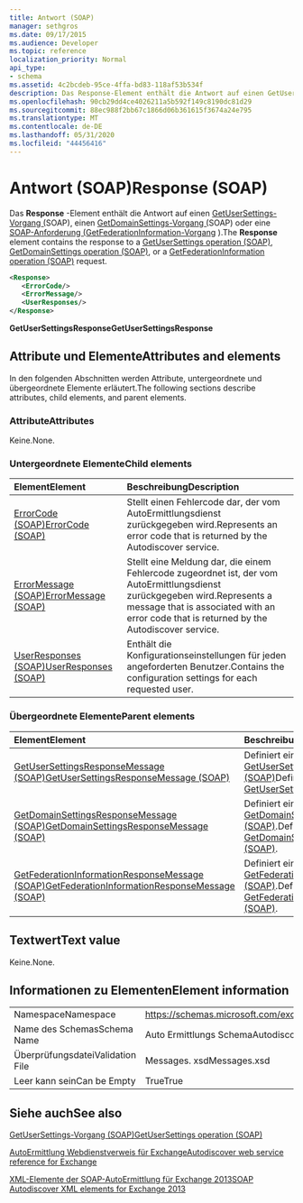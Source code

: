 ```yaml
---
title: Antwort (SOAP)
manager: sethgros
ms.date: 09/17/2015
ms.audience: Developer
ms.topic: reference
localization_priority: Normal
api_type:
- schema
ms.assetid: 4c2bcdeb-95ce-4ffa-bd83-118af53b534f
description: Das Response-Element enthält die Antwort auf einen GetUserSettings-Vorgang (SOAP), einen GetDomainSettings-Vorgang (SOAP) oder eine SOAP-Anforderung (GetFederationInformation-Vorgang).
ms.openlocfilehash: 90cb29dd4ce4026211a5b592f149c8190dc81d29
ms.sourcegitcommit: 88ec988f2bb67c1866d06b361615f3674a24e795
ms.translationtype: MT
ms.contentlocale: de-DE
ms.lasthandoff: 05/31/2020
ms.locfileid: "44456416"
---
```

# <a name="response-soap"></a><span data-ttu-id="832da-103">Antwort (SOAP)</span><span class="sxs-lookup"><span data-stu-id="832da-103">Response (SOAP)</span></span>

<span data-ttu-id="832da-104">Das **Response** -Element enthält die Antwort auf einen [GetUserSettings-Vorgang (](getusersettings-operation-soap.md)SOAP), einen [GetDomainSettings-Vorgang (](getdomainsettings-operation-soap.md)SOAP) oder eine [SOAP-Anforderung (GetFederationInformation-Vorgang](getfederationinformation-operation-soap.md) ).</span><span class="sxs-lookup"><span data-stu-id="832da-104">The **Response** element contains the response to a [GetUserSettings operation (SOAP)](getusersettings-operation-soap.md), [GetDomainSettings operation (SOAP)](getdomainsettings-operation-soap.md), or a [GetFederationInformation operation (SOAP)](getfederationinformation-operation-soap.md) request.</span></span> 
  
```XML
<Response>
   <ErrorCode/>
   <ErrorMessage/>
   <UserResponses/>
</Response>
```

 <span data-ttu-id="832da-105">**GetUserSettingsResponse**</span><span class="sxs-lookup"><span data-stu-id="832da-105">**GetUserSettingsResponse**</span></span>
## <a name="attributes-and-elements"></a><span data-ttu-id="832da-106">Attribute und Elemente</span><span class="sxs-lookup"><span data-stu-id="832da-106">Attributes and elements</span></span>

<span data-ttu-id="832da-107">In den folgenden Abschnitten werden Attribute, untergeordnete und übergeordnete Elemente erläutert.</span><span class="sxs-lookup"><span data-stu-id="832da-107">The following sections describe attributes, child elements, and parent elements.</span></span>
  
### <a name="attributes"></a><span data-ttu-id="832da-108">Attribute</span><span class="sxs-lookup"><span data-stu-id="832da-108">Attributes</span></span>

<span data-ttu-id="832da-109">Keine.</span><span class="sxs-lookup"><span data-stu-id="832da-109">None.</span></span>
  
### <a name="child-elements"></a><span data-ttu-id="832da-110">Untergeordnete Elemente</span><span class="sxs-lookup"><span data-stu-id="832da-110">Child elements</span></span>

|<span data-ttu-id="832da-111">**Element**</span><span class="sxs-lookup"><span data-stu-id="832da-111">**Element**</span></span>|<span data-ttu-id="832da-112">**Beschreibung**</span><span class="sxs-lookup"><span data-stu-id="832da-112">**Description**</span></span>|
|:-----|:-----|
|[<span data-ttu-id="832da-113">ErrorCode (SOAP)</span><span class="sxs-lookup"><span data-stu-id="832da-113">ErrorCode (SOAP)</span></span>](errorcode-soap.md) <br/> |<span data-ttu-id="832da-114">Stellt einen Fehlercode dar, der vom AutoErmittlungsdienst zurückgegeben wird.</span><span class="sxs-lookup"><span data-stu-id="832da-114">Represents an error code that is returned by the Autodiscover service.</span></span>  <br/> |
|[<span data-ttu-id="832da-115">ErrorMessage (SOAP)</span><span class="sxs-lookup"><span data-stu-id="832da-115">ErrorMessage (SOAP)</span></span>](errormessage-soap.md) <br/> |<span data-ttu-id="832da-116">Stellt eine Meldung dar, die einem Fehlercode zugeordnet ist, der vom AutoErmittlungsdienst zurückgegeben wird.</span><span class="sxs-lookup"><span data-stu-id="832da-116">Represents a message that is associated with an error code that is returned by the Autodiscover service.</span></span>  <br/> |
|[<span data-ttu-id="832da-117">UserResponses (SOAP)</span><span class="sxs-lookup"><span data-stu-id="832da-117">UserResponses (SOAP)</span></span>](userresponses-soap.md) <br/> |<span data-ttu-id="832da-118">Enthält die Konfigurationseinstellungen für jeden angeforderten Benutzer.</span><span class="sxs-lookup"><span data-stu-id="832da-118">Contains the configuration settings for each requested user.</span></span>  <br/> |
   
### <a name="parent-elements"></a><span data-ttu-id="832da-119">Übergeordnete Elemente</span><span class="sxs-lookup"><span data-stu-id="832da-119">Parent elements</span></span>

|<span data-ttu-id="832da-120">**Element**</span><span class="sxs-lookup"><span data-stu-id="832da-120">**Element**</span></span>|<span data-ttu-id="832da-121">**Beschreibung**</span><span class="sxs-lookup"><span data-stu-id="832da-121">**Description**</span></span>|
|:-----|:-----|
|[<span data-ttu-id="832da-122">GetUserSettingsResponseMessage (SOAP)</span><span class="sxs-lookup"><span data-stu-id="832da-122">GetUserSettingsResponseMessage (SOAP)</span></span>](getusersettingsresponsemessage-soap.md) <br/> |<span data-ttu-id="832da-123">Definiert eine Antwort auf ein [GetUserSettingsRequest (SOAP)](getusersettingsrequest-soap.md)</span><span class="sxs-lookup"><span data-stu-id="832da-123">Defines a response to a [GetUserSettingsRequest (SOAP)](getusersettingsrequest-soap.md)</span></span> <br/> |
|[<span data-ttu-id="832da-124">GetDomainSettingsResponseMessage (SOAP)</span><span class="sxs-lookup"><span data-stu-id="832da-124">GetDomainSettingsResponseMessage (SOAP)</span></span>](getdomainsettingsresponsemessage-soap.md) <br/> |<span data-ttu-id="832da-125">Definiert eine Antwort auf ein [GetDomainSettingsRequest (SOAP)](getdomainsettingsrequest-soap.md).</span><span class="sxs-lookup"><span data-stu-id="832da-125">Defines a response to a [GetDomainSettingsRequest (SOAP)](getdomainsettingsrequest-soap.md).</span></span>  <br/> |
|[<span data-ttu-id="832da-126">GetFederationInformationResponseMessage (SOAP)</span><span class="sxs-lookup"><span data-stu-id="832da-126">GetFederationInformationResponseMessage (SOAP)</span></span>](getfederationinformationresponsemessage-soap.md) <br/> |<span data-ttu-id="832da-127">Definiert eine Antwort auf ein [GetFederationInformationRequest (SOAP)](getfederationinformationrequest-soap.md).</span><span class="sxs-lookup"><span data-stu-id="832da-127">Defines a response to a [GetFederationInformationRequest (SOAP)](getfederationinformationrequest-soap.md).</span></span>  <br/> |
   
## <a name="text-value"></a><span data-ttu-id="832da-128">Textwert</span><span class="sxs-lookup"><span data-stu-id="832da-128">Text value</span></span>

<span data-ttu-id="832da-129">Keine.</span><span class="sxs-lookup"><span data-stu-id="832da-129">None.</span></span>
  
## <a name="element-information"></a><span data-ttu-id="832da-130">Informationen zu Elementen</span><span class="sxs-lookup"><span data-stu-id="832da-130">Element information</span></span>

|||
|:-----|:-----|
|<span data-ttu-id="832da-131">Namespace</span><span class="sxs-lookup"><span data-stu-id="832da-131">Namespace</span></span>  <br/> |https://schemas.microsoft.com/exchange/2010/Autodiscover  <br/> |
|<span data-ttu-id="832da-132">Name des Schemas</span><span class="sxs-lookup"><span data-stu-id="832da-132">Schema Name</span></span>  <br/> |<span data-ttu-id="832da-133">Auto Ermittlungs Schema</span><span class="sxs-lookup"><span data-stu-id="832da-133">Autodiscover schema</span></span>  <br/> |
|<span data-ttu-id="832da-134">Überprüfungsdatei</span><span class="sxs-lookup"><span data-stu-id="832da-134">Validation File</span></span>  <br/> |<span data-ttu-id="832da-135">Messages. xsd</span><span class="sxs-lookup"><span data-stu-id="832da-135">Messages.xsd</span></span>  <br/> |
|<span data-ttu-id="832da-136">Leer kann sein</span><span class="sxs-lookup"><span data-stu-id="832da-136">Can be Empty</span></span>  <br/> |<span data-ttu-id="832da-137">True</span><span class="sxs-lookup"><span data-stu-id="832da-137">True</span></span>  <br/> |
   
## <a name="see-also"></a><span data-ttu-id="832da-138">Siehe auch</span><span class="sxs-lookup"><span data-stu-id="832da-138">See also</span></span>



[<span data-ttu-id="832da-139">GetUserSettings-Vorgang (SOAP)</span><span class="sxs-lookup"><span data-stu-id="832da-139">GetUserSettings operation (SOAP)</span></span>](getusersettings-operation-soap.md)


[<span data-ttu-id="832da-140">AutoErmittlung Webdienstverweis für Exchange</span><span class="sxs-lookup"><span data-stu-id="832da-140">Autodiscover web service reference for Exchange</span></span>](autodiscover-web-service-reference-for-exchange.md)
  
[<span data-ttu-id="832da-141">XML-Elemente der SOAP-AutoErmittlung für Exchange 2013</span><span class="sxs-lookup"><span data-stu-id="832da-141">SOAP Autodiscover XML elements for Exchange 2013</span></span>](soap-autodiscover-xml-elements-for-exchange-2013.md)

